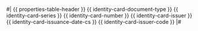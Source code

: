 #|
{{ properties-table-header }}
{{ identity-card-document-type }}
{{ identity-card-series }}
{{ identity-card-number }}
{{ identity-card-issuer }}
{{ identity-card-issuance-date-cs }}
{{ identity-card-issuer-code }}
|#
